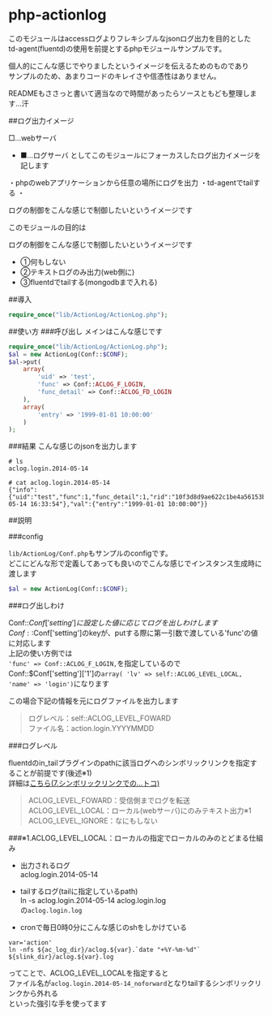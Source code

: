 php-actionlog
=============
このモジュールはaccessログよりフレキシブルなjsonログ出力を目的とした  
td-agent(fluentd)の使用を前提とするphpモジュールサンプルです。  

個人的にこんな感じでやりましたというイメージを伝えるためのものであり  
サンプルのため、あまりコードのキレイさや信憑性はありません。  

READMEもささっと書いて適当なので時間があったらソースともども整理します...汗

##ログ出力イメージ

□…webサーバ
* ■…ログサーバ
としてこのモジュールにフォーカスしたログ出力イメージを記します

・phpのwebアプリケーションから任意の場所にログを出力
・td-agentでtailする
・

ログの制御をこんな感じで制御したいというイメージです



このモジュールの目的は


ログの制御をこんな感じで制御したいというイメージです

* ①何もしない  
* ②テキストログのみ出力(web側に)  
* ③fluentdでtailする(mongodbまで入れる)  

##導入
```php
require_once("lib/ActionLog/ActionLog.php");
```

##使い方
###呼び出し
メインはこんな感じです
```php
require_once("lib/ActionLog/ActionLog.php");
$al = new ActionLog(Conf::$CONF);
$al->put(
	array(
		'uid' => 'test',
		'func' => Conf::ACLOG_F_LOGIN,
		'func_detail' => Conf::ACLOG_FD_LOGIN
	),
	array(
		'entry' => '1999-01-01 10:00:00'
	)
);
```
###結果
こんな感じのjsonを出力します
```
# ls
aclog.login.2014-05-14

# cat aclog.login.2014-05-14
{"info":{"uid":"test","func":1,"func_detail":1,"rid":"10f3d8d9ae622c1be4a56153bf6700ea","pid":28760,"hn":"is1.paq.to","ts":"2014-05-14 16:33:54"},"val":{"entry":"1999-01-01 10:00:00"}}
```

##説明

###config  

`lib/ActionLog/Conf.php`もサンプルのconfigです。  
どこにどんな形で定義してあっても良いのでこんな感じでインスタンス生成時に渡します
```php
$al = new ActionLog(Conf::$CONF);
```

###ログ出しわけ  

Conf::$Conf['setting']に設定した値に応じてログを出しわけします  
Conf::$Conf['setting']のkeyが、putする際に第一引数で渡している'func'の値に対応します  
上記の使い方例では  
`'func' => Conf::ACLOG_F_LOGIN,`を指定しているので  
Conf::$Conf['setting']['1']の`array( 'lv' => self::ACLOG_LEVEL_LOCAL, 'name' => 'login')`になります

この場合下記の情報を元にログファイルを出力します  

>ログレベル：self::ACLOG_LEVEL_FOWARD  
>ファイル名：action.login.YYYYMMDD  

###ログレベル  

fluentdのin_tailプラグインのpathに該当ログへのシンボリックリンクを指定することが前提です(後述※1)  
詳細は[こちら(7.シンボリックリンクでの…トコ)](http://tweeeety.hateblo.jp/entry/20131213/1386899221)

>ACLOG_LEVEL_FOWARD：受信側までログを転送  
>ACLOG_LEVEL_LOCAL：ローカル(webサーバ)にのみテキスト出力※1  
>ACLOG_LEVEL_IGNORE：なにもしない  

###※1.ACLOG_LEVEL_LOCAL：ローカルの指定でローカルのみのとどまる仕組み

* 出力されるログ  
aclog.login.2014-05-14  

* tailするログ(tailに指定しているpath)  
ln -s aclog.login.2014-05-14 aclog.login.log   
の`aclog.login.log`  

* cronで毎日0時0分にこんな感じのshをしかけている
```
var='action'
ln -nfs ${ac_log_dir}/aclog.${var}.`date "+%Y-%m-%d"` ${slink_dir}/aclog.${var}.log
```

ってことで、ACLOG_LEVEL_LOCALを指定すると  
ファイル名が`aclog.login.2014-05-14_noforward`となりtailするシンボリックリンクから外れる  
といった強引な手を使ってます






